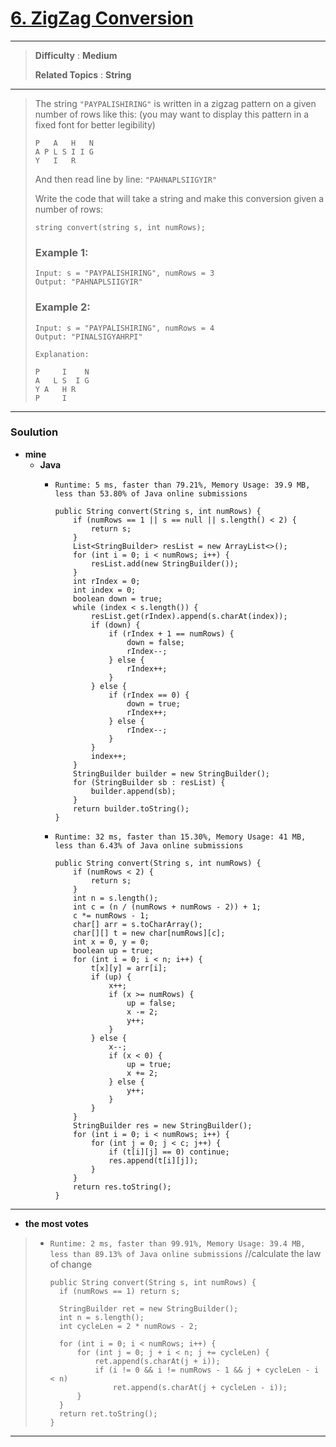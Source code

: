 # [6. ZigZag Conversion](https://leetcode.com/problems/zigzag-conversion/)

---

> **Difficulty** : **Medium**
>
> **Related Topics** : **String**

---

> The string `"PAYPALISHIRING"` is written in a zigzag pattern on a given number of rows like this: (you may want to display this pattern in a fixed font for better legibility)
> ```
> P   A   H   N
> A P L S I I G
> Y   I   R
> ```
> And then read line by line: `"PAHNAPLSIIGYIR"`
>
> Write the code that will take a string and make this conversion given a number of rows:
> ```
> string convert(string s, int numRows);
> ```
> ### Example 1:
> ```
> Input: s = "PAYPALISHIRING", numRows = 3
> Output: "PAHNAPLSIIGYIR"
> ```
>
> ### Example 2:
> ```
> Input: s = "PAYPALISHIRING", numRows = 4
> Output: "PINALSIGYAHRPI"
>
> Explanation:
>
> P     I    N
> A   L S  I G
> Y A   H R
> P     I
> ```

---

### Soulution
* **mine**
  * **Java**
    * `Runtime: 5 ms, faster than 79.21%, Memory Usage: 39.9 MB, less than 53.80% of Java online submissions`
      ```
      public String convert(String s, int numRows) {
          if (numRows == 1 || s == null || s.length() < 2) {
              return s;
          }
          List<StringBuilder> resList = new ArrayList<>();
          for (int i = 0; i < numRows; i++) {
              resList.add(new StringBuilder());
          }
          int rIndex = 0;
          int index = 0;
          boolean down = true;
          while (index < s.length()) {
              resList.get(rIndex).append(s.charAt(index));
              if (down) {
                  if (rIndex + 1 == numRows) {
                      down = false;
                      rIndex--;
                  } else {
                      rIndex++;
                  }
              } else {
                  if (rIndex == 0) {
                      down = true;
                      rIndex++;
                  } else {
                      rIndex--;
                  }
              }
              index++;
          }
          StringBuilder builder = new StringBuilder();
          for (StringBuilder sb : resList) {
              builder.append(sb);
          }
          return builder.toString();
      }
      ```
      
    * `Runtime: 32 ms, faster than 15.30%, Memory Usage: 41 MB, less than 6.43% of Java online submissions`
      ```
      public String convert(String s, int numRows) {
          if (numRows < 2) {
              return s;
          }
          int n = s.length();
          int c = (n / (numRows + numRows - 2)) + 1;
          c *= numRows - 1;
          char[] arr = s.toCharArray();
          char[][] t = new char[numRows][c];
          int x = 0, y = 0;
          boolean up = true;
          for (int i = 0; i < n; i++) {
              t[x][y] = arr[i];
              if (up) {
                  x++;
                  if (x >= numRows) {
                      up = false;
                      x -= 2;
                      y++;
                  }
              } else {
                  x--;
                  if (x < 0) {
                      up = true;
                      x += 2;
                  } else {
                      y++;
                  }
              }
          }
          StringBuilder res = new StringBuilder();
          for (int i = 0; i < numRows; i++) {
              for (int j = 0; j < c; j++) {
                  if (t[i][j] == 0) continue;
                  res.append(t[i][j]);
              }
          }
          return res.toString();
      }
      ```
---

* **the most votes**
>  * `Runtime: 2 ms, faster than 99.91%, Memory Usage: 39.4 MB, less than 89.13% of Java online submissions`
>    //calculate the law of change
>    ```
>    public String convert(String s, int numRows) {
>      if (numRows == 1) return s;
>
>      StringBuilder ret = new StringBuilder();
>      int n = s.length();
>      int cycleLen = 2 * numRows - 2;
>
>      for (int i = 0; i < numRows; i++) {
>          for (int j = 0; j + i < n; j += cycleLen) {
>              ret.append(s.charAt(j + i));
>              if (i != 0 && i != numRows - 1 && j + cycleLen - i < n)
>                  ret.append(s.charAt(j + cycleLen - i));
>          }
>      }
>      return ret.toString();
>    }
>    ```

---
